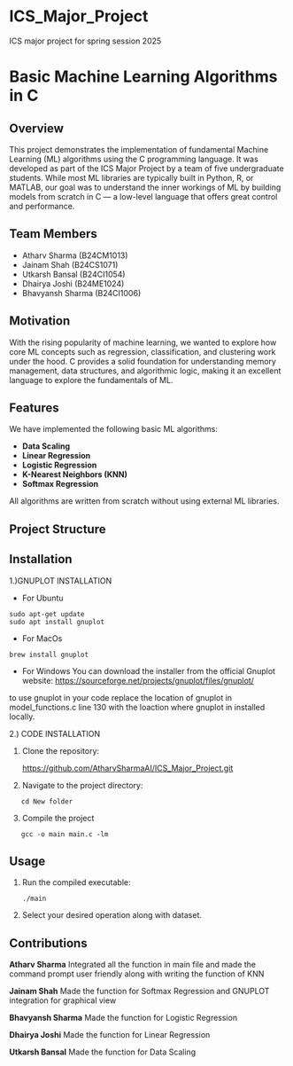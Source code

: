 # ICS_Major_Project
ICS major project for spring session 2025
# Basic Machine Learning Algorithms in C

## Overview

This project demonstrates the implementation of fundamental Machine Learning (ML) algorithms using the C programming language. It was developed as part of the ICS Major Project by a team of five undergraduate students. While most ML libraries are typically built in Python, R, or MATLAB, our goal was to understand the inner workings of ML by building models from scratch in C — a low-level language that offers great control and performance.

## Team Members

- Atharv Sharma  (B24CM1013)
- Jainam Shah  (B24CS1071)  
- Utkarsh Bansal (B24CI1054)
- Dhairya Joshi  (B24ME1024)
- Bhavyansh Sharma (B24CI1006)

## Motivation

With the rising popularity of machine learning, we wanted to explore how core ML concepts such as regression, classification, and clustering work under the hood. C provides a solid foundation for understanding memory management, data structures, and algorithmic logic, making it an excellent language to explore the fundamentals of ML.

## Features

We have implemented the following basic ML algorithms:

- **Data Scaling**
- **Linear Regression**  
- **Logistic Regression**
- **K-Nearest Neighbors (KNN)**
- **Softmax Regression**

All algorithms are written from scratch without using external ML libraries.

## Project Structure
## Installation


1.)GNUPLOT INSTALLATION
* For Ubuntu 
```
sudo apt-get update
sudo apt install gnuplot
```


*  For MacOs
```
brew install gnuplot
```


* For Windows
 You can download the installer from the official Gnuplot website: https://sourceforge.net/projects/gnuplot/files/gnuplot/

to use gnuplot in your code replace the location of gnuplot in model_functions.c line 130 with the loaction where gnuplot in installed locally.

         






2.) CODE INSTALLATION                 


1. Clone the repository:

   https://github.com/AtharvSharmaAI/ICS_Major_Project.git



2. Navigate to the project directory:
```
   cd New folder
```


3. Compile the project
```
   gcc -o main main.c -lm
```








## Usage


1. Run the compiled executable:
   ```
   ./main
   ```
2. Select your desired operation along with dataset.

## Contributions

**Atharv Sharma**
Integrated all the function in main file and made the command prompt user friendly along with writing the function of KNN


**Jainam Shah**
Made the function for Softmax Regression and GNUPLOT integration for graphical view


**Bhavyansh Sharma**
Made the function for Logistic Regression


**Dhairya Joshi**
Made the function for Linear Regression


**Utkarsh Bansal**
Made the function for Data Scaling 

